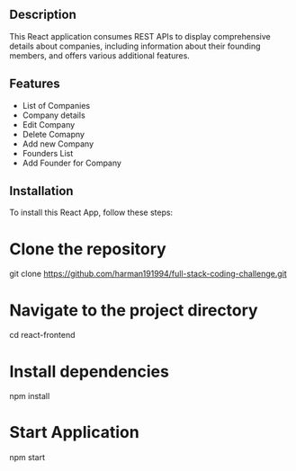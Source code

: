  ## Description
This React application consumes REST APIs to display comprehensive details about companies, including information about their founding members, and offers various additional features.

## Features

- List of Companies
- Company details 
- Edit Company
- Delete Comapny
- Add new Company
- Founders List
- Add Founder for Company

## Installation

To install this React App, follow these steps:

# Clone the repository
git clone https://github.com/harman191994/full-stack-coding-challenge.git

# Navigate to the project directory
cd react-frontend

# Install dependencies
npm install

# Start Application
npm start